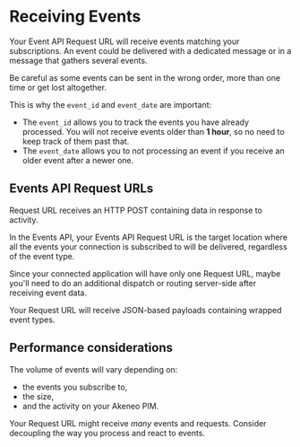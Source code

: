 # Receiving Events

Your Event API Request URL will receive events matching your subscriptions. An event could be delivered with a dedicated message or in a message that gathers several events. 

Be careful as some events can be sent in the wrong order, more than one time or get lost altogether.

This is why the `event_id` and `event_date` are important:

- The `event_id` allows you to track the events you have already processed. You will not receive events older than **1 hour**, so no need to keep track of them past that.
- The `event_date` allows you to not processing an event if you receive an older event after a newer one.

## Events API Request URLs

Request URL receives an HTTP POST containing data in response to activity.

In the Events API, your Events API Request URL is the target location where all the events your connection is subscribed to will be delivered, regardless of the event type.

Since your connected application will have only one Request URL, maybe you'll need to do an additional dispatch or routing server-side after receiving event data.

Your Request URL will receive JSON-based payloads containing wrapped event types.

## Performance considerations

The volume of events will vary depending on:

- the events you subscribe to,
- the size,
- and the activity on your Akeneo PIM.

Your Request URL might receive *many* events and requests. Consider decoupling the way you process and react to events.
